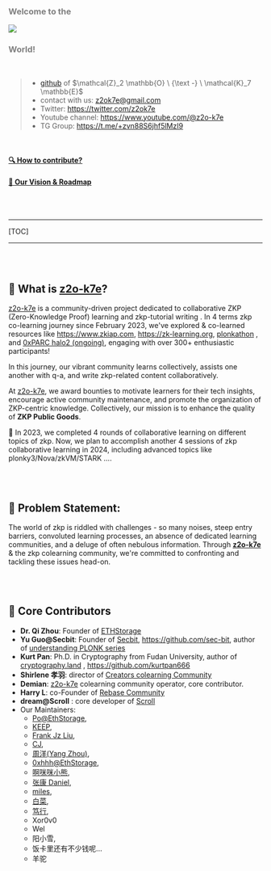 <br />
<br />

### <span style="color: grey;">**Welcome to the**</span>

![](logo.png)
<!-- 这边 logo 的寻址地点是 .src , 所以本地 MD 渲染不会显示，mkbook serve --open 能看到就好了-->


### <span style="color: grey;">**World!**</span>



<br />

> - [github](https://github.com/z2o-k7e) of $\mathcal{Z}_2 \mathbb{O} \ {\text -} \ \mathcal{K}_7 \mathbb{E}$
> - contact with us: <z2ok7e@gmail.com>
> - Twitter: <https://twitter.com/z2ok7e>
> - Youtube channel: <https://www.youtube.com/@z2o-k7e>
> - TG Group: <https://t.me/+zvn88S6jhf5lMzI9>


<br />



#### [🔍 How to contribute?](https://learn.z2o-k7e.world/how-to-contribute.html)

#### [🚩 Our Vision & Roadmap](https://learn.z2o-k7e.world/vision.html) 

<br />

<br />

------

[TOC]

------




<br />

<br />

## 📖 What is [z2o-k7e](https://learn.z2o-k7e.world)?

[z2o-k7e](https://learn.z2o-k7e.world) is a community-driven project dedicated to collaborative ZKP (Zero-Knowledge Proof) learning and zkp-tutorial writing . In 4 terms zkp co-learning journey since February 2023, we've explored & co-learned resources like <https://www.zkiap.com>, <https://zk-learning.org>, [plonkathon](https://github.com/0xPARC/plonkathon) , and [0xPARC halo2 (ongoing)](https://learn.0xparc.org/halo2), engaging with over 300+ enthusiastic participants!

In this journey, our vibrant community learns collectively, assists one another with q-a, and write zkp-related content collaboratively.

At [z2o-k7e](https://learn.z2o-k7e.world), we award bounties to motivate learners for their tech insights, encourage active community maintenance, and promote the organization of ZKP-centric knowledge. Collectively, our mission is to enhance the quality of **ZKP Public Goods**.

🚀 In 2023, we completed 4 rounds of collaborative learning on different topics of zkp. Now, we plan to accomplish another 4 sessions of zkp collaborative learning in 2024, including advanced topics like plonky3/Nova/zkVM/STARK ....


<br />

<br />


## 🚩 Problem Statement:

The world of zkp is riddled with challenges - so many noises, steep entry barriers, convoluted learning processes, an absence of dedicated learning communities, and a deluge of often nebulous information. Through **[z2o-k7e](https://learn.z2o-k7e.world)** & the zkp colearning community, we're committed to confronting and tackling these issues head-on.

<br />

<br />


## 🌟 Core Contributors

- **Dr. Qi Zhou**: Founder of [ETHStorage](https://eth-store.w3eth.io)
- **Yu Guo@Secbit**: Founder of [Secbit](https://secbit.io/), <https://github.com/sec-bit>, author of [understanding PLONK series](https://learn.z2o-k7e.world/plonk-intro-cn/plonk-intro.html)
- **Kurt Pan**: Ph.D. in Cryptography from Fudan University, author of [cryptography.land](https://cryptography.land/) , <https://github.com/kurtpan666>
- **Shirlene 孝羽**: director of [Creators colearning Community](https://github.com/orgs/CreatorsDAO)
- **Demian**: [z2o-k7e](https://learn.z2o-k7e.world) colearning community operator, core contributor.
- **Harry L**: co-Founder of [Rebase Community](https://rebase.network/)
- **dream@Scroll** : core developer of [Scroll](https://scroll.io/)
- Our Maintainers: 
	- [Po@EthStorage](https://github.com/dajuguan),
	- [KEEP](https://github.com/readygo67), 
	- [Frank Jz Liu](https://github.com/LiuJiazheng),
	- [CJ](https://github.com/GopherJ), 
	- [周洋(Yang Zhou)](https://github.com/yz89),
	- [0xhhh@EthStorage](https://github.com/cyl19970726),
	- [啊咪咪小熊](https://tianyang.io.io), 
	- [张康 Daniel](https://github.com/Insomnia501), 
	- [miles](https://github.com/miles-six), 
	- [白菜](https://github.com/PayneJoe),
	- [笃行](https://github.com/Howard-Hu),
	- Xor0v0
	- Wel  
	- 阳小雪, 
	- 饭卡里还有不少钱呢...
 	- 羊驼

<br />
